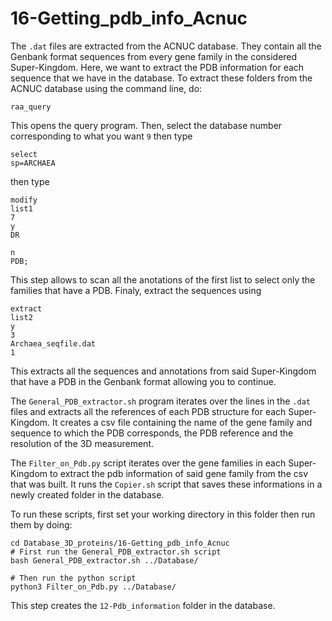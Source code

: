 # 16-Getting_pdb_info_Acnuc

The `.dat` files are extracted from the ACNUC database. They contain all the Genbank format sequences from every gene family in the considered Super-Kingdom. Here, we want to extract the PDB information for each sequence that we have in the database.
To extract these folders from the ACNUC database using the command line, do:
```
raa_query
```
This opens the query program.
Then, select the database number corresponding to what you want `9`
then type
```
select
sp=ARCHAEA
```
then type 
```
modify
list1
7
y
DR

n
PDB;
```
This step allows to scan all the anotations of the first list to select only the families that have a PDB.
Finaly, extract the sequences using 
```
extract
list2
y
3
Archaea_seqfile.dat
1
```
This extracts all the sequences and annotations from said Super-Kingdom that have a PDB in the Genbank format allowing you to continue. 

The `General_PDB_extractor.sh` program iterates over the lines in the `.dat` files and extracts all the references of each PDB structure for each Super-Kingdom. It creates a csv file containing the name of the gene family and sequence to which the PDB corresponds, the PDB reference and the resolution of the 3D measurement.

The `Filter_on_Pdb.py` script iterates over the gene families in each Super-Kingdom to extract the pdb information of said gene family from the csv that was built. It runs the `Copier.sh` script that saves these informations in a newly created folder in the database.

To run these scripts, first set your working directory in this folder then run them by doing:
```
cd Database_3D_proteins/16-Getting_pdb_info_Acnuc
# First run the General_PDB_extractor.sh script
bash General_PDB_extractor.sh ../Database/

# Then run the python script
python3 Filter_on_Pdb.py ../Database/
```
This step creates the `12-Pdb_information` folder in the database.
